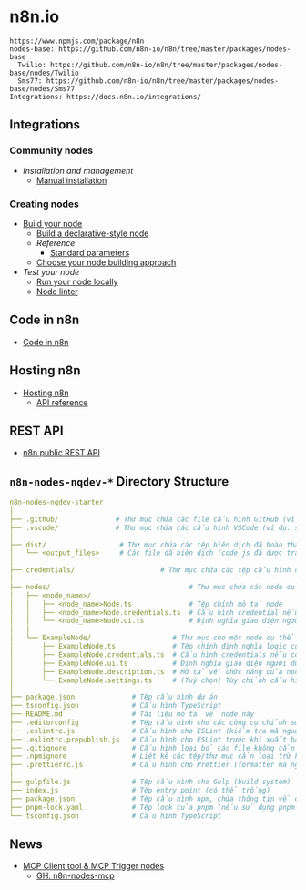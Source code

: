 # n8n.io

    https://www.npmjs.com/package/n8n
    nodes-base: https://github.com/n8n-io/n8n/tree/master/packages/nodes-base
      Twilio: https://github.com/n8n-io/n8n/tree/master/packages/nodes-base/nodes/Twilio
      Sms77: https://github.com/n8n-io/n8n/tree/master/packages/nodes-base/nodes/Sms77
    Integrations: https://docs.n8n.io/integrations/

## Integrations

### Community nodes

- _Installation and management_
  - [Manual installation](https://docs.n8n.io/integrations/community-nodes/installation/manual-install/)

### Creating nodes

- [Build your node](https://docs.n8n.io/integrations/creating-nodes/build/)
  - [Build a declarative-style node](https://docs.n8n.io/integrations/creating-nodes/build/declarative-style-node/)
  - _Reference_
    - [Standard parameters](https://docs.n8n.io/integrations/creating-nodes/build/reference/node-base-files/standard-parameters/)
  - [Choose your node building approach](https://docs.n8n.io/integrations/creating-nodes/plan/choose-node-method/)
- _Test your node_
  - [Run your node locally](https://docs.n8n.io/integrations/creating-nodes/test/run-node-locally/)
  - [Node linter](https://docs.n8n.io/integrations/creating-nodes/test/node-linter/)

## Code in n8n

- [Code in n8n](https://docs.n8n.io/code/code-node/)

## Hosting n8n

- [Hosting n8n](https://docs.n8n.io/hosting/)
  - [API reference](https://docs.n8n.io/api/api-reference/)

## REST API

- [n8n public REST API](https://docs.n8n.io/api/)

## `n8n-nodes-nqdev-*` Directory Structure

```yaml
n8n-nodes-nqdev-starter
│
├── .github/              # Thư mục chứa các file cấu hình GitHub (ví dụ: GitHub Actions, workflows)
├── .vscode/              # Thư mục chứa các cấu hình VSCode (ví dụ: settings, extensions)
│
├── dist/                  # Thư mục chứa các tệp biên dịch đã hoàn thành
│   └── <output_files>     # Các file đã biên dịch (code js đã được transpile)
│
├── credentials/                     # Thư mục chứa các tệp cấu hình chứng thực (nếu có)
│
├── nodes/                                  # Thư mục chứa các node của bạn
│   ├── <node_name>/
│   │   ├── <node_name>Node.ts              # Tệp chính mô tả node
│   │   ├── <node_name>Node.credentials.ts  # Cấu hình credential nếu cần
│   │   └── <node_name>Node.ui.ts           # Định nghĩa giao diện người dùng (UI)
│   │
│   └── ExampleNode/                    # Thư mục cho một node cụ thể
│       ├── ExampleNode.ts              # Tệp chính định nghĩa logic của node
│       ├── ExampleNode.credentials.ts  # Cấu hình credentials nếu có
│       ├── ExampleNode.ui.ts           # Định nghĩa giao diện người dùng cho node này
│       ├── ExampleNode.description.ts  # Mô tả về chức năng của node
│       └── ExampleNode.settings.ts     # (Tuỳ chọn) Tùy chỉnh cấu hình hoặc cài đặt cho node
│
├── package.json              # Tệp cấu hình dự án
├── tsconfig.json             # Cấu hình TypeScript
├── README.md                 # Tài liệu mô tả về node này
├── .editorconfig             # Tệp cấu hình cho các công cụ chỉnh sửa mã (editor config)
├── .eslintrc.js              # Cấu hình cho ESLint (kiểm tra mã nguồn)
├── .eslintrc.prepublish.js   # Cấu hình cho ESLint trước khi xuất bản
├── .gitignore                # Cấu hình loại bỏ các file không cần thiết khi commit
├── .npmignore                # Liệt kê các tệp/thư mục cần loại trừ khỏi npm package
├── .prettierrc.js            # Cấu hình cho Prettier (formatter mã nguồn)
│
├── gulpfile.js               # Tệp cấu hình cho Gulp (build system)
├── index.js                  # Tệp entry point (có thể trống)
├── package.json              # Tệp cấu hình npm, chứa thông tin về dự án và các dependencies
├── pnpm-lock.yaml            # Tệp lock của pnpm (nếu sử dụng pnpm làm package manager)
└── tsconfig.json             # Cấu hình TypeScript
```

## News

- [MCP Client tool & MCP Trigger nodes](https://community.n8n.io/t/we-re-adding-mcp-client-tool-mcp-trigger-nodes-try-them-now/99338)
  - [GH: n8n-nodes-mcp](https://github.com/nerding-io/n8n-nodes-mcp)
